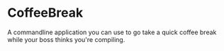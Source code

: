 CoffeeBreak
===========

A commandline application you can use to go take a quick coffee break while your boss thinks you're compiling.

